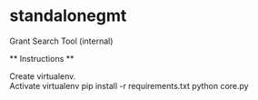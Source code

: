 # standalonegmt
Grant Search Tool (internal)

** Instructions **

Create virtualenv.  
Activate virtualenv 
pip install -r requirements.txt
python core.py 
